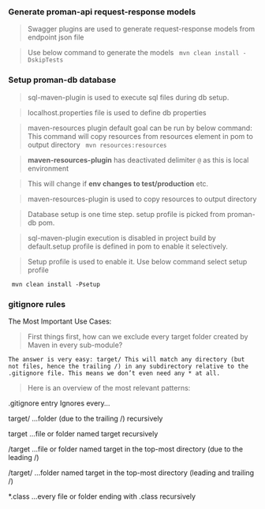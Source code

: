 ### Generate proman-api request-response models

>Swagger plugins are used to generate request-response models from endpoint json file 

>Use below command to generate the models 
` mvn clean install -DskipTests`


### Setup proman-db database
>sql-maven-plugin is used to execute sql files during db setup.

>localhost.properties file is used to define db properties

> maven-resources plugin default goal can be run by below command:
> This command will copy resources from resources element in pom to output directory 
` mvn resources:resources`

>**maven-resources-plugin** has deactivated delimiter `@` as this is local environment

>This will change if **env changes to test/production** etc.
 
>maven-resources-plugin is used to copy resources to output directory

> Database setup is one time step. setup profile is picked from proman-db pom.

>sql-maven-plugin execution is disabled in project build by default.setup profile is defined in
> pom to enable it selectively.

> Setup profile is used to enable it.
>Use below command select setup profile 
 
` mvn clean install -Psetup` 



### gitignore rules
The Most Important Use Cases:

> First things first, how can we exclude every target folder created by Maven in every sub-module?

`The answer is very easy: target/
This will match any directory (but not files, hence the trailing /) in any subdirectory relative to the .gitignore file. This means we don’t even need any * at all.`


> Here is an overview of the most relevant patterns:


.gitignore entry	Ignores every…

target/	…folder (due to the trailing /) recursively

target	…file or folder named target recursively

/target	…file or folder named target in the top-most directory (due to the leading /)

/target/	…folder named target in the top-most directory (leading and trailing /)

*.class	…every file or folder ending with .class recursively


